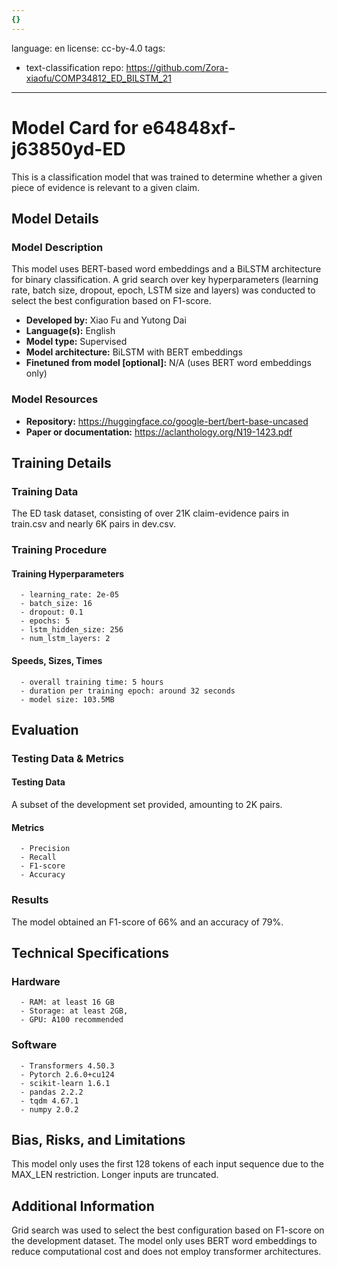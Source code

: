 ```yaml
---
{}
---
```

language: en
license: cc-by-4.0
tags:
- text-classification
repo: https://github.com/Zora-xiaofu/COMP34812_ED_BILSTM_21

---

# Model Card for e64848xf-j63850yd-ED

<!-- Provide a quick summary of what the model is/does. -->

This is a classification model that was trained to determine whether a given piece of evidence is relevant to a given claim.


## Model Details

### Model Description

<!-- Provide a longer summary of what this model is. -->

This model uses BERT-based word embeddings and a BiLSTM architecture for binary classification.
A grid search over key hyperparameters (learning rate, batch size, dropout, epoch, LSTM size and layers) was conducted to select the best configuration based on F1-score.

- **Developed by:** Xiao Fu and Yutong Dai
- **Language(s):** English
- **Model type:** Supervised
- **Model architecture:** BiLSTM with BERT embeddings
- **Finetuned from model [optional]:** N/A (uses BERT word embeddings only)

### Model Resources

<!-- Provide links where applicable. -->

- **Repository:** https://huggingface.co/google-bert/bert-base-uncased
- **Paper or documentation:** https://aclanthology.org/N19-1423.pdf

## Training Details

### Training Data

<!-- This is a short stub of information on the training data that was used, and documentation related to data pre-processing or additional filtering (if applicable). -->

The ED task dataset, consisting of over 21K claim-evidence pairs in train.csv and nearly 6K pairs in dev.csv.

### Training Procedure

<!-- This relates heavily to the Technical Specifications. Content here should link to that section when it is relevant to the training procedure. -->

#### Training Hyperparameters

<!-- This is a summary of the values of hyperparameters used in training the model. -->


      - learning_rate: 2e-05
      - batch_size: 16
      - dropout: 0.1
      - epochs: 5
      - lstm_hidden_size: 256
      - num_lstm_layers: 2

#### Speeds, Sizes, Times

<!-- This section provides information about how roughly how long it takes to train the model and the size of the resulting model. -->


      - overall training time: 5 hours
      - duration per training epoch: around 32 seconds
      - model size: 103.5MB

## Evaluation

<!-- This section describes the evaluation protocols and provides the results. -->

### Testing Data & Metrics

#### Testing Data

<!-- This should describe any evaluation data used (e.g., the development/validation set provided). -->

A subset of the development set provided, amounting to 2K pairs.

#### Metrics

<!-- These are the evaluation metrics being used. -->


      - Precision
      - Recall
      - F1-score
      - Accuracy

### Results

The model obtained an F1-score of 66% and an accuracy of 79%.

## Technical Specifications

### Hardware


      - RAM: at least 16 GB
      - Storage: at least 2GB,
      - GPU: A100 recommended

### Software


      - Transformers 4.50.3
      - Pytorch 2.6.0+cu124
      - scikit-learn 1.6.1
      - pandas 2.2.2
      - tqdm 4.67.1
      - numpy 2.0.2

## Bias, Risks, and Limitations

<!-- This section is meant to convey both technical and sociotechnical limitations. -->

This model only uses the first 128 tokens of each input sequence due to the MAX_LEN restriction.
Longer inputs are truncated. 

## Additional Information

<!-- Any other information that would be useful for other people to know. -->

Grid search was used to select the best configuration based on F1-score on the development dataset.
The model only uses BERT word embeddings to reduce computational cost and does not employ transformer architectures.
